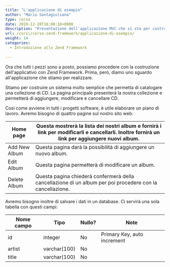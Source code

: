```yaml
---
title: "L'applicazione di esempio"
author: "Mario Santagiuliana"
type: corso
date: 2010-12-28T16:08:18+0000
description: "Presentazione dell'applicazione MVC che si sta per costruire con lo Zend Framework"
url: /corsi/corso-zend-framework/applicazione-di-esempio/
weight: 14
categories:
  - Introduzione allo Zend Framework
  
---
```

Ora che tutti i pezzi sono a posto, possiamo procedere con la costruzione dell'applicativo con Zend Framework. Prima, però, diamo uno sguardo all'applicazione che stiamo per realizzare.

Stiamo per costruire un sistema molto semplice che permetta di catalogare una collezione di CD. La pagina principale presenterà la nostra collezione e permetterà di aggiungere, modificare e cancellare CD.

Così come avviene in tutti i progetti software, è utile elaborare un piano di lavoro. Avremo bisogno di quattro pagine sul nostro sito web:

 | Home page | Questa mostrerà la lista dei nostri album e fornirà i link per modificarli e cancellarli. Inoltre fornirà un link per aggiungere nuovi album. |
|---|---|
| Add New Album | Questa pagina darà la possibilità di aggiungere un nuovo album. |
| Edit Album | Questa pagina permetterà di modificare un album. |
| Delete Album | Questa pagina chiederà confermerà della cancellazione di un album per poi procedere con la cancellazione. |

Avremo bisogno inoltre di salvare i dati in un database. Ci servirà una sola tabella con questi campi:

 | Nome campo | Tipo | Nullo? | Note |
|---|---|---|---|
| id | integer | No | Primary Key, auto increment |
| artist | varchar(100) | No |  |
| title | varchar(100) | No |  |